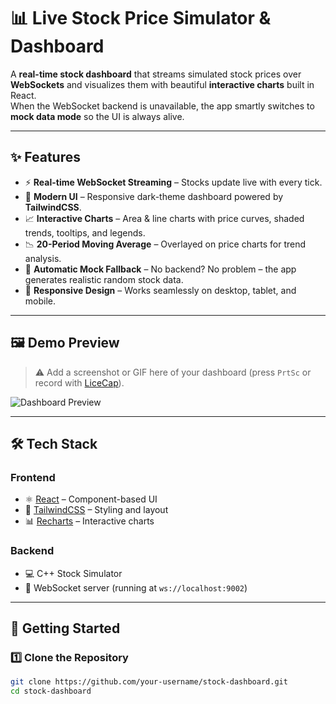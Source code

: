 # 📊 Live Stock Price Simulator & Dashboard

A **real-time stock dashboard** that streams simulated stock prices over **WebSockets** and visualizes them with beautiful **interactive charts** built in React.  
When the WebSocket backend is unavailable, the app smartly switches to **mock data mode** so the UI is always alive.

---

## ✨ Features

- ⚡ **Real-time WebSocket Streaming** – Stocks update live with every tick.  
- 🎨 **Modern UI** – Responsive dark-theme dashboard powered by **TailwindCSS**.  
- 📈 **Interactive Charts** – Area & line charts with price curves, shaded trends, tooltips, and legends.  
- 📉 **20-Period Moving Average** – Overlayed on price charts for trend analysis.  
- 🔄 **Automatic Mock Fallback** – No backend? No problem – the app generates realistic random stock data.  
- 📱 **Responsive Design** – Works seamlessly on desktop, tablet, and mobile.  

---

## 🖼️ Demo Preview

> ⚠️ Add a screenshot or GIF here of your dashboard (press `PrtSc` or record with [LiceCap](https://www.cockos.com/licecap/)).  

![Dashboard Preview](./preview.png)

---

## 🛠️ Tech Stack

### Frontend
- ⚛️ [React](https://reactjs.org/) – Component-based UI  
- 🎨 [TailwindCSS](https://tailwindcss.com/) – Styling and layout  
- 📊 [Recharts](https://recharts.org/) – Interactive charts  

### Backend
- 💻 C++ Stock Simulator  
- 🔌 WebSocket server (running at `ws://localhost:9002`)  

---

## 🚀 Getting Started

### 1️⃣ Clone the Repository
```bash
git clone https://github.com/your-username/stock-dashboard.git
cd stock-dashboard
